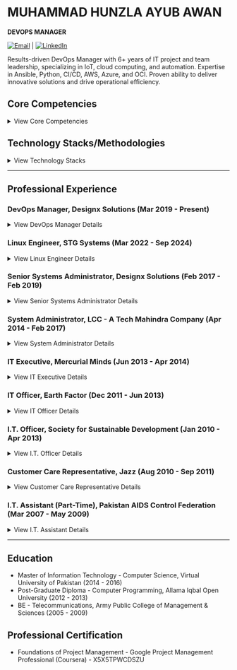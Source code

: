 #   MUHAMMAD HUNZLA AYUB AWAN

**DEVOPS MANAGER**

[![Email](https://img.shields.io/badge/Email-hunzala--ayub@hotmail.com-blue)](mailto:hunzala-ayub@hotmail.com) | [![LinkedIn](https://img.shields.io/badge/LinkedIn-muhammad--hunzla--awan-blue)](https://www.linkedin.com/in/muhammad-hunzla-awan)

<p align="left">
  Results-driven DevOps Manager with 6+ years of IT project and team leadership, specializing in IoT, cloud computing, and automation. Expertise in Ansible, Python, CI/CD, AWS, Azure, and OCI. Proven ability to deliver innovative solutions and drive operational efficiency.
</p>

##   Core Competencies

<details>
  <summary>View Core Competencies</summary>
  <p>
    <ul>
      <li>Cloud Infrastructure Management</li>
      <li>DevOps and Automation</li>
      <li>IoT and Embedded Systems</li>
      <li>Data Analysis & AI Proficiency</li>
      <li>Technical Consulting</li>
      <li>Cross Functional Leadership</li>
      <li>Client Relationship Management</li>
      <li>Telecommunications Solutions</li>
      <li>ERP and CRM Implementation</li>
      <li>IT Infrastructure Project Management</li>
      <li>Network Management</li>
      <li>Database Management</li>
    </ul>
  </p>
</details>

##   Technology Stacks/Methodologies

<details>
  <summary>View Technology Stacks</summary>
  <p>
    <ul>
      <li><strong>Cloud Platforms:</strong> AWS, Azure, Google Cloud Platform (GCP), Oracle Cloud Infrastructure (OCI)</li>
      <li><strong>Containers and Virtualization:</strong> Kubernetes, Docker, VMware vSphere, Xen</li>
      <li><strong>DevOps Tools:</strong> Ansible, GitHub Actions, Bitbucket, AWX, Terraform, CI/CD</li>
      <li><strong>Scripting:</strong> Shell Scripting, Python Scripting</li>
      <li><strong>Networking and Security:</strong> OpenVPN, DHCP, Linux HA Clusters</li>
      <li><strong>Database Platforms:</strong> MySQL, PostgreSQL, MSSQL</li>
      <li><strong>IoT and Embedded Technologies:</strong> Embedded Linux, NetBSD</li>
      <li><strong>ERP and CRM Tools:</strong> Dynamics 365</li>
      <li><strong>Data Analysis and Visualization:</strong> ArcGIS, QGIS, ML/AI tools for data processing and anomaly detection</li>
      <li><strong>Project Management Methodologies:</strong> Agile, Vendor Management, Resource Allocation, Scope & Schedule Management</li>
    </ul>
  </p>
</details>

---

##   Professional Experience

###   DevOps Manager, Designx Solutions (Mar 2019 - Present)

<details>
  <summary>View DevOps Manager Details</summary>
  <p>
    <ul>
      <li>**Led** delivery and management of high-impact projects valued at Rs 400M, providing financial oversight to achieve substantial business outcomes.</li>
      <li>**Engineered** DevOps infrastructure scaling via optimized CI/CD pipelines and automated solutions (Ansible, Python), *resulting in 25% reduced deployment time and 15% increased system reliability*.</li>
      <li>**Directed** IoT platform development for a major telecom client, *decreasing downtime by 20% and reducing operational costs by 18%*.</li>
      <li>**Enhanced** cloud infrastructure security and scalability (AWS, Azure, OCI) through stringent policies and automation, *improving operational efficiency by 30%*.</li>
      <li>**Headed** cross-functional teams in solution delivery, integrating data analysis and customer feedback into agile workflows.</li>
      <li>**Collaborated** with CTO and executives to define technical standards and best practices, *supporting scalability for a client base that grew by 40%*.</li>
      <li>**Oversaw** vendor relationships to ensure accountability and cost-effectiveness, *lowering overhead costs by 12%*.</li>
      <li>**Established** monitoring and logging solutions to proactively resolve system issues, *achieving 99.9% uptime*.</li>
      <li>**Streamlined** processes via automation and agile project management, *decreasing manual intervention and error rates by 35%*.</li>
    </ul>
  </p>
</details>

###   Linux Engineer, STG Systems (Mar 2022 - Sep 2024)

<details>
  <summary>View Linux Engineer Details</summary>
  <p>
    <ul>
      <li>**Automated** critical tasks using Ansible, *decreasing operational workload by 40%*.</li>
      <li>**Migrated** infrastructure to a Kubernetes-based cloud environment (Terraform, Ansible), *enhancing scalability by 50%*.</li>
      <li>**Configured** and maintained secure VMware vSphere environments, *boosting performance by 20%*.</li>
      <li>**Developed** automated patch management (AWX, Jinja2 templates), *reducing patching time by 30%*.</li>
      <li>**Partnered** with network and security teams to implement and maintain compliance.</li>
      <li>**Deployed** monitoring solutions (Grafana, Prometheus) on Kubernetes clusters.</li>
      <li>**Hardened** Linux servers using Ansible.</li>
    </ul>
  </p>
</details>

###   Senior Systems Administrator, Designx Solutions (Feb 2017 - Feb 2019)

<details>
  <summary>View Senior Systems Administrator Details</summary>
  <p>
    <ul>
      <li>**Engineered** and deployed a high-performance VPN server (10,000+ client connections), *significantly enhancing network scalability*.</li>
      <li>**Led** a team of 10 in building a telecom IoT platform, *reducing operational costs by 22%*.</li>
      <li>**Improved** security, scalability, and manageability for IoT systems (AWS).</li>
      <li>**Spearheaded** Microsoft Dynamics 365 implementation, *increasing user productivity by 25%*.</li>
      <li>**Oversaw** deployment and support of custom IoT solutions.</li>
      <li>**Collaborated** with stakeholders to define business and system requirements.</li>
      <li>**Developed** and deployed PostgreSQL databases with high-availability configurations.</li>
      <li>**Recommended** resource allocation and project priorities.</li>
    </ul>
  </p>
</details>

###   System Administrator, LCC - A Tech Mahindra Company (Apr 2014 - Feb 2017)

<details>
  <summary>View System Administrator Details</summary>
  <p>
    <ul>
      <li>**Developed** an ERP solution, *boosting business efficiency by 30%*.</li>
      <li>**Maintained** system standards, *ensuring 99% system availability*.</li>
      <li>**Configured** and deployed Linux systems for a Remote Monitoring System, *reducing downtime by 15%*.</li>
      <li>**Designed** and implemented backup solutions.</li>
      <li>**Streamlined** IT processes.</li>
    </ul>
  </p>
</details>

###   IT Executive, Mercurial Minds (Jun 2013 - Apr 2014)

<details>
  <summary>View IT Executive Details</summary>
  <p>
    <ul>
      <li>**Designed** and deployed virtual machines and server environments.</li>
      <li>**Configured** and monitored network services with Nagios.</li>
      <li>**Implemented** Apache, Samba, and Asterisk configurations.</li>
      <li>**Supported** network and system administration needs.</li>
    </ul>
  </p>
</details>

###   IT Officer, Earth Factor (Dec 2011 - Jun 2013)

<details>
  <summary>View IT Officer Details</summary>
  <p>
    <ul>
      <li>**Provided** Linux administration support.</li>
      <li>**Deployed** virtual machines using Xen.</li>
      <li>**Managed** network configurations and mail server setups.</li>
      <li>**Maintained** data integrity.</li>
    </ul>
  </p>
</details>

###   I.T. Officer, Society for Sustainable Development (Jan 2010 - Apr 2013)

<details>
  <summary>View I.T. Officer Details</summary>
  <p>
    <ul>
      <li>**Provided** technical infrastructure support.</li>
      <li>**Enhanced** transparency and stakeholder engagement.</li>
      <li>**Managed** and configured systems.</li>
      <li>**Supported** change processes.</li>
    </ul>
  </p>
</details>

###   Customer Care Representative, Jazz (Aug 2010 - Sep 2011)

<details>
  <summary>View Customer Care Representative Details</summary>
  <p>
    <ul>
      <li>**Resolved** customer issues effectively.</li>
      <li>**Developed** strong rapport with customers.</li>
      <li>**Managed** escalations.</li>
      <li>**Improved** customer experience.</li>
    </ul>
  </p>
</details>

###   I.T. Assistant (Part-Time), Pakistan AIDS Control Federation (Mar 2007 - May 2009)

<details>
  <summary>View I.T. Assistant Details</summary>
  <p>
    <ul>
      <li>**Assisted** IT operations.</li>
      <li>**Collaborated** with management.</li>
      <li>**Provided** technical support.</li>
    </ul>
  </p>
</details>

---

##   Education

* Master of Information Technology - Computer Science, Virtual University of Pakistan (2014 - 2016)
* Post-Graduate Diploma - Computer Programming, Allama Iqbal Open University (2012 - 2013)
* BE - Telecommunications, Army Public College of Management & Sciences (2005 - 2009)

##   Professional Certification

* Foundations of Project Management - Google Project Management Professional (Coursera) - X5X5TPWCDSZU
